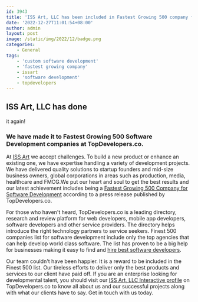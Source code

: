 ```yaml
---
id: 3943
title: 'ISS Art, LLC has been included in Fastest Growing 500 company for Software Development by TopDevelopers.co!'
date: '2022-12-27T11:01:54+08:00'
author: admin
layout: post
image: /static/img/2022/12/badge.png
categories:
    - General
tags:
    - 'custom software development'
    - 'fastest growing company'
    - issart
    - 'software development'
    - topdevelopers
---
```


## ISS Art, LLC has done 
it again!

### We have made it to Fastest Growing 500 Software Development companies at TopDevelopers.co.

At [ISS Art](https://issart.com/) we accept challenges. To build a new product or enhance an existing one, we
have expertise handling a variety of development projects. We have delivered quality
solutions to startup founders and mid-size business owners, global corporations in areas
such as production, media, healthcare and FMCG.We put our heart and soul to get the
best results and our latest achievement includes being a [Fastest Growing 500 Company for
Software Development](https://www.topdevelopers.co/press-releases/list-of-fastest-growing-500-software-developers-of-2022) according to a press release published by TopDevelopers.co.

For those who haven't heard, TopDevelopers.co is a leading directory, research and review
platform for web developers, mobile app developers, software developers and other service providers. The directory helps introduce the right technology partners to service seekers. Finest 500 companies list for software development include only the top agencies that can help develop world class software. The list has proven to be a big help for businesses making it easy to find and [hire best software developers](https://www.topdevelopers.co/directory/software-development-companies).

Our team couldn't have been happier. It is a reward to be included in the Finest 500 list. Our tireless efforts to deliver only the best products and services to our client have paid off. If you are an enterprise looking for developmental talent, you should visit our [ISS Art, LLC Interactive profile](https://www.topdevelopers.co/profile/iss-art-llc) on TopDevelopers.co to know all about us and our successful projects along with what our clients have to say. Get in touch with us today.
